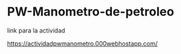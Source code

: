 # PW-Manometro-de-petroleo

link para la actividad

https://actividadpwmanometro.000webhostapp.com/
